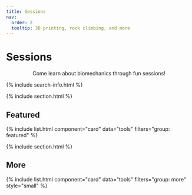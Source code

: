 ```yaml
---
title: Sessions
nav:
  order: 2
  tooltip: 3D printing, rock climbing, and more
---
```


# <i class="fa-solid fa-chalkboard-user"></i>Sessions


<p style="text-align:center">Come learn about biomechanics through fun sessions!</p>

{% include search-info.html %}

{% include section.html %}

## Featured

{% include list.html component="card" data="tools" filters="group: featured" %}

{% include section.html %}

## More

{% include list.html component="card" data="tools" filters="group: more" style="small" %}
<!-- 
Built with <a href="https://github.com/greenelab/lab-website-template">Lab Website  in _includes/footer.html 

{%- capture text -%}
  See {{ page.name | default: page.title }}'s papers on the Research page
{%- endcapture -%}
in _layouts/member.html
-->
